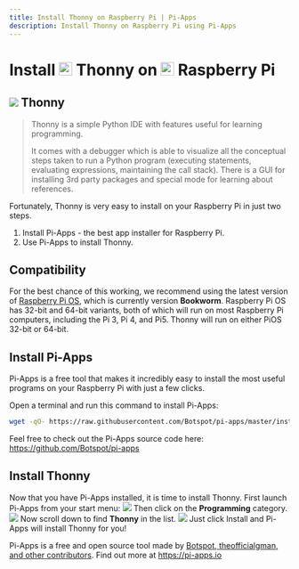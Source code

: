 ```yaml
---
title: Install Thonny on Raspberry Pi | Pi-Apps
description: Install Thonny on Raspberry Pi using Pi-Apps
---
```

<div class="simple-install-content content">

# Install <img src="/img/app-icons/Thonny/icon-64.png" height=24> Thonny on <img src=/img/other-icons/raspberrypi-icon.svg height=24> Raspberry Pi

## <img src="/img/app-icons/Thonny/icon-64.png"> Thonny
> Thonny is a simple Python IDE with features useful for learning programming.
> 
> It comes with a debugger which is able to visualize all the conceptual steps
> taken to run a Python program (executing statements, evaluating expressions,
> maintaining the call stack). There is a GUI for installing 3rd party packages
> and special mode for learning about references.

Fortunately, Thonny is very easy to install on your Raspberry Pi in just two steps.
1. Install Pi-Apps - the best app installer for Raspberry Pi.
2. Use Pi-Apps to install Thonny.
</div>
<div class="simple-install-content content">

## Compatibility
For the best chance of this working, we recommend using the latest version of [Raspberry Pi OS](https://www.raspberrypi.com/software/), which is currently version **Bookworm**.
Raspberry Pi OS has 32-bit and 64-bit variants, both of which will run on most Raspberry Pi computers, including the Pi 3, Pi 4, and Pi5.
Thonny will run on either PiOS 32-bit or 64-bit.
</div>
<div class="simple-install-content content">

## Install Pi-Apps

Pi-Apps is a free tool that makes it incredibly easy to install the most useful programs on your Raspberry Pi with just a few clicks.

Open a terminal and run this command to install Pi-Apps:
```bash
wget -qO- https://raw.githubusercontent.com/Botspot/pi-apps/master/install | bash
```
Feel free to check out the Pi-Apps source code here: https://github.com/Botspot/pi-apps
</div>
<div class="simple-install-content content">

## Install Thonny

Now that you have Pi-Apps installed, it is time to install Thonny.
First launch Pi-Apps from your start menu:
<img src="/img/start-menu.png">
Then click on the <b>Programming</b> category.
<img src="/img/category-selections/Programming.png">
Now scroll down to find <b>Thonny</b> in the list.
<img src="/img/app-icons/Thonny/app-selection.png">
Just click Install and Pi-Apps will install Thonny for you!
</div>
<div class="simple-install-content content">

Pi-Apps is a free and open source tool made by [Botspot, theofficialgman, and other contributors](/about/#contributors). Find out more at https://pi-apps.io
</div>
